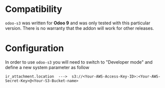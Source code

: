 # Compatibility

`odoo-s3` was written for **Odoo 9** and was only tested with this particular version. There is no warranty that the addon
will work for other releases.

# Configuration

In order to use `odoo-s3` you will need to switch to "Developer mode" and define a new system parameter as follow

```
ir_attachment.location  --->  s3://<Your-AWS-Access-Key-ID>:<Your-AWS-Secret-Key>@<Your-S3-Bucket-name>

```